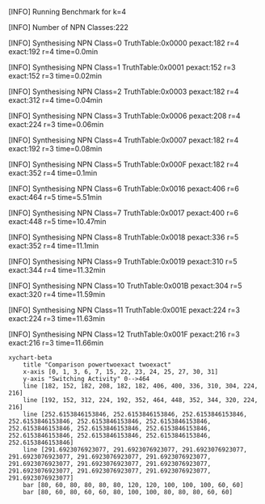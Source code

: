 [INFO] Running Benchmark for k=4

[INFO] Number of NPN Classes:222

[INFO] Synthesising NPN Class=0 TruthTable:0x0000 pexact:182 r=4 exact:192 r=4 time=0.0min 

[INFO] Synthesising NPN Class=1 TruthTable:0x0001 pexact:152 r=3 exact:152 r=3 time=0.02min 

[INFO] Synthesising NPN Class=2 TruthTable:0x0003 pexact:182 r=4 exact:312 r=4 time=0.04min 

[INFO] Synthesising NPN Class=3 TruthTable:0x0006 pexact:208 r=4 exact:224 r=3 time=0.06min 

[INFO] Synthesising NPN Class=4 TruthTable:0x0007 pexact:182 r=4 exact:192 r=3 time=0.08min 

[INFO] Synthesising NPN Class=5 TruthTable:0x000F pexact:182 r=4 exact:352 r=4 time=0.1min 

[INFO] Synthesising NPN Class=6 TruthTable:0x0016 pexact:406 r=6 exact:464 r=5 time=5.51min 

[INFO] Synthesising NPN Class=7 TruthTable:0x0017 pexact:400 r=6 exact:448 r=5 time=10.47min 

[INFO] Synthesising NPN Class=8 TruthTable:0x0018 pexact:336 r=5 exact:352 r=4 time=11.1min 

[INFO] Synthesising NPN Class=9 TruthTable:0x0019 pexact:310 r=5 exact:344 r=4 time=11.32min 

[INFO] Synthesising NPN Class=10 TruthTable:0x001B pexact:304 r=5 exact:320 r=4 time=11.59min 

[INFO] Synthesising NPN Class=11 TruthTable:0x001E pexact:224 r=3 exact:224 r=3 time=11.63min 

[INFO] Synthesising NPN Class=12 TruthTable:0x001F pexact:216 r=3 exact:216 r=3 time=11.66min 

```mermaid
xychart-beta
    title "Comparison powertwoexact twoexact"
    x-axis [0, 1, 3, 6, 7, 15, 22, 23, 24, 25, 27, 30, 31]
    y-axis "Switching Activity" 0-->464
    line [182, 152, 182, 208, 182, 182, 406, 400, 336, 310, 304, 224, 216]
    line [192, 152, 312, 224, 192, 352, 464, 448, 352, 344, 320, 224, 216]
    line [252.6153846153846, 252.6153846153846, 252.6153846153846, 252.6153846153846, 252.6153846153846, 252.6153846153846, 252.6153846153846, 252.6153846153846, 252.6153846153846, 252.6153846153846, 252.6153846153846, 252.6153846153846, 252.6153846153846]
    line [291.6923076923077, 291.6923076923077, 291.6923076923077, 291.6923076923077, 291.6923076923077, 291.6923076923077, 291.6923076923077, 291.6923076923077, 291.6923076923077, 291.6923076923077, 291.6923076923077, 291.6923076923077, 291.6923076923077]
    bar [80, 60, 80, 80, 80, 80, 120, 120, 100, 100, 100, 60, 60]
    bar [80, 60, 80, 60, 60, 80, 100, 100, 80, 80, 80, 60, 60]
```

